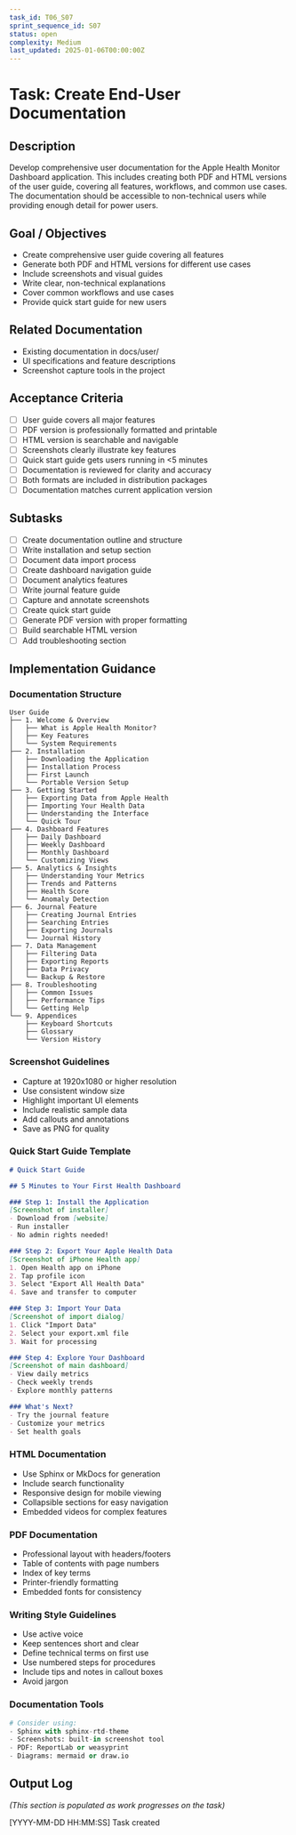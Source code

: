 ```yaml
---
task_id: T06_S07
sprint_sequence_id: S07
status: open
complexity: Medium
last_updated: 2025-01-06T00:00:00Z
---
```


# Task: Create End-User Documentation

## Description
Develop comprehensive user documentation for the Apple Health Monitor Dashboard application. This includes creating both PDF and HTML versions of the user guide, covering all features, workflows, and common use cases. The documentation should be accessible to non-technical users while providing enough detail for power users.

## Goal / Objectives
- Create comprehensive user guide covering all features
- Generate both PDF and HTML versions for different use cases
- Include screenshots and visual guides
- Write clear, non-technical explanations
- Cover common workflows and use cases
- Provide quick start guide for new users

## Related Documentation
- Existing documentation in docs/user/
- UI specifications and feature descriptions
- Screenshot capture tools in the project

## Acceptance Criteria
- [ ] User guide covers all major features
- [ ] PDF version is professionally formatted and printable
- [ ] HTML version is searchable and navigable
- [ ] Screenshots clearly illustrate key features
- [ ] Quick start guide gets users running in <5 minutes
- [ ] Documentation is reviewed for clarity and accuracy
- [ ] Both formats are included in distribution packages
- [ ] Documentation matches current application version

## Subtasks
- [ ] Create documentation outline and structure
- [ ] Write installation and setup section
- [ ] Document data import process
- [ ] Create dashboard navigation guide
- [ ] Document analytics features
- [ ] Write journal feature guide
- [ ] Capture and annotate screenshots
- [ ] Create quick start guide
- [ ] Generate PDF version with proper formatting
- [ ] Build searchable HTML version
- [ ] Add troubleshooting section

## Implementation Guidance

### Documentation Structure
```
User Guide
├── 1. Welcome & Overview
│   ├── What is Apple Health Monitor?
│   ├── Key Features
│   └── System Requirements
├── 2. Installation
│   ├── Downloading the Application
│   ├── Installation Process
│   ├── First Launch
│   └── Portable Version Setup
├── 3. Getting Started
│   ├── Exporting Data from Apple Health
│   ├── Importing Your Health Data
│   ├── Understanding the Interface
│   └── Quick Tour
├── 4. Dashboard Features
│   ├── Daily Dashboard
│   ├── Weekly Dashboard
│   ├── Monthly Dashboard
│   └── Customizing Views
├── 5. Analytics & Insights
│   ├── Understanding Your Metrics
│   ├── Trends and Patterns
│   ├── Health Score
│   └── Anomaly Detection
├── 6. Journal Feature
│   ├── Creating Journal Entries
│   ├── Searching Entries
│   ├── Exporting Journals
│   └── Journal History
├── 7. Data Management
│   ├── Filtering Data
│   ├── Exporting Reports
│   ├── Data Privacy
│   └── Backup & Restore
├── 8. Troubleshooting
│   ├── Common Issues
│   ├── Performance Tips
│   └── Getting Help
└── 9. Appendices
    ├── Keyboard Shortcuts
    ├── Glossary
    └── Version History
```

### Screenshot Guidelines
- Capture at 1920x1080 or higher resolution
- Use consistent window size
- Highlight important UI elements
- Include realistic sample data
- Add callouts and annotations
- Save as PNG for quality

### Quick Start Guide Template
```markdown
# Quick Start Guide

## 5 Minutes to Your First Health Dashboard

### Step 1: Install the Application
[Screenshot of installer]
- Download from [website]
- Run installer
- No admin rights needed!

### Step 2: Export Your Apple Health Data
[Screenshot of iPhone Health app]
1. Open Health app on iPhone
2. Tap profile icon
3. Select "Export All Health Data"
4. Save and transfer to computer

### Step 3: Import Your Data
[Screenshot of import dialog]
1. Click "Import Data"
2. Select your export.xml file
3. Wait for processing

### Step 4: Explore Your Dashboard
[Screenshot of main dashboard]
- View daily metrics
- Check weekly trends
- Explore monthly patterns

### What's Next?
- Try the journal feature
- Customize your metrics
- Set health goals
```

### HTML Documentation
- Use Sphinx or MkDocs for generation
- Include search functionality
- Responsive design for mobile viewing
- Collapsible sections for easy navigation
- Embedded videos for complex features

### PDF Documentation
- Professional layout with headers/footers
- Table of contents with page numbers
- Index of key terms
- Printer-friendly formatting
- Embedded fonts for consistency

### Writing Style Guidelines
- Use active voice
- Keep sentences short and clear
- Define technical terms on first use
- Use numbered steps for procedures
- Include tips and notes in callout boxes
- Avoid jargon

### Documentation Tools
```python
# Consider using:
- Sphinx with sphinx-rtd-theme
- Screenshots: built-in screenshot tool
- PDF: ReportLab or weasyprint
- Diagrams: mermaid or draw.io
```

## Output Log
*(This section is populated as work progresses on the task)*

[YYYY-MM-DD HH:MM:SS] Task created
